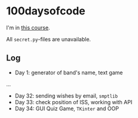 # 100daysofcode

I'm in [this course](https://www.udemy.com/course/100-days-of-code/).

All `secret.py`-files are unavailable.

## Log

- Day 1: generator of band's name, text game

…

- Day 32: sending wishes by email, `smptlib`
- Day 33: check position of ISS, working with API
- Day 34: GUI Quiz Game, `TKinter` and OOP
